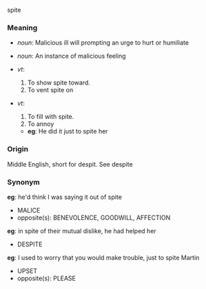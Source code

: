 spite
### Meaning
+ _noun_: Malicious ill will prompting an urge to hurt or humiliate
+ _noun_: An instance of malicious feeling

+ _vt_:
   1. To show spite toward.
   2. To vent spite on
+ _vt_:
   1. To fill with spite.
   2. To annoy
    + __eg__: He did it just to spite her

### Origin

Middle English, short for despit. See despite

### Synonym

__eg__: he'd think I was saying it out of spite

+ MALICE
+ opposite(s): BENEVOLENCE, GOODWILL, AFFECTION

__eg__: in spite of their mutual dislike, he had helped her

+ DESPITE

__eg__: I used to worry that you would make trouble, just to spite Martin

+ UPSET
+ opposite(s): PLEASE


